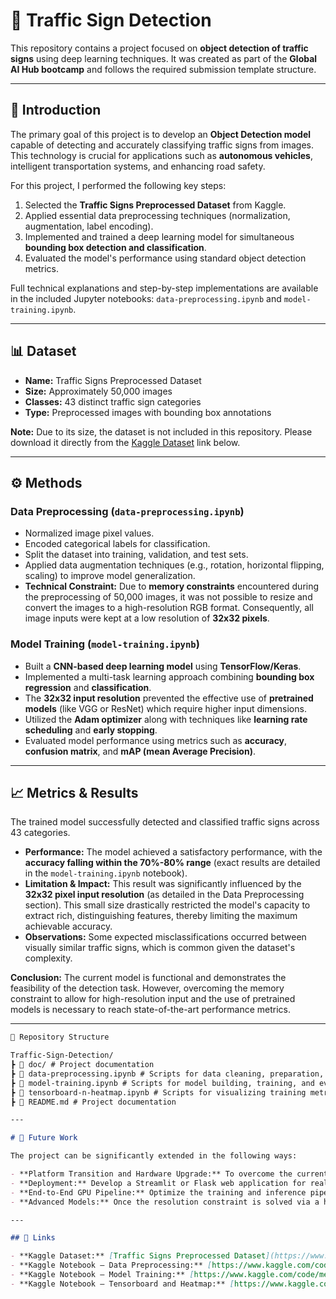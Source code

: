 # 🚦 Traffic Sign Detection

This repository contains a project focused on **object detection of traffic signs** using deep learning techniques. It was created as part of the **Global AI Hub bootcamp** and follows the required submission template structure.

---

## 📌 Introduction

The primary goal of this project is to develop an **Object Detection model** capable of detecting and accurately classifying traffic signs from images. This technology is crucial for applications such as **autonomous vehicles**, intelligent transportation systems, and enhancing road safety.

For this project, I performed the following key steps:

1.  Selected the **Traffic Signs Preprocessed Dataset** from Kaggle.
2.  Applied essential data preprocessing techniques (normalization, augmentation, label encoding).
3.  Implemented and trained a deep learning model for simultaneous **bounding box detection and classification**.
4.  Evaluated the model's performance using standard object detection metrics.

Full technical explanations and step-by-step implementations are available in the included Jupyter notebooks: `data-preprocessing.ipynb` and `model-training.ipynb`.

---

## 📊 Dataset

- **Name:** Traffic Signs Preprocessed Dataset
- **Size:** Approximately 50,000 images
- **Classes:** 43 distinct traffic sign categories
- **Type:** Preprocessed images with bounding box annotations

**Note:** Due to its size, the dataset is not included in this repository. Please download it directly from the [Kaggle Dataset](#links) link below.

---

## ⚙️ Methods

### Data Preprocessing (`data-preprocessing.ipynb`)

- Normalized image pixel values.
- Encoded categorical labels for classification.
- Split the dataset into training, validation, and test sets.
- Applied data augmentation techniques (e.g., rotation, horizontal flipping, scaling) to improve model generalization.
- **Technical Constraint:** Due to **memory constraints** encountered during the preprocessing of 50,000 images, it was not possible to resize and convert the images to a high-resolution RGB format. Consequently, all image inputs were kept at a low resolution of **32x32 pixels**.

### Model Training (`model-training.ipynb`)

- Built a **CNN-based deep learning model** using **TensorFlow/Keras**.
- Implemented a multi-task learning approach combining **bounding box regression** and **classification**.
- The **32x32 input resolution** prevented the effective use of **pretrained models** (like VGG or ResNet) which require higher input dimensions.
- Utilized the **Adam optimizer** along with techniques like **learning rate scheduling** and **early stopping**.
- Evaluated model performance using metrics such as **accuracy**, **confusion matrix**, and **mAP (mean Average Precision)**.

---

## 📈 Metrics & Results

The trained model successfully detected and classified traffic signs across 43 categories.

- **Performance:** The model achieved a satisfactory performance, with the **accuracy falling within the 70%-80% range** (exact results are detailed in the `model-training.ipynb` notebook).
- **Limitation & Impact:** This result was significantly influenced by the **32x32 pixel input resolution** (as detailed in the Data Preprocessing section). This small size drastically restricted the model's capacity to extract rich, distinguishing features, thereby limiting the maximum achievable accuracy.
- **Observations:** Some expected misclassifications occurred between visually similar traffic signs, which is common given the dataset's complexity.

**Conclusion:** The current model is functional and demonstrates the feasibility of the detection task. However, overcoming the memory constraint to allow for high-resolution input and the use of pretrained models is necessary to reach state-of-the-art performance metrics.

---

```markdown
📂 Repository Structure

Traffic-Sign-Detection/
┣ 📂 doc/ # Project documentation
┣ 📓 data-preprocessing.ipynb # Scripts for data cleaning, preparation, and augmentation
┣ 📓 model-training.ipynb # Scripts for model building, training, and evaluation
┣ 📓 tensorboard-n-heatmap.ipynb # Scripts for visualizing training metrics and interpreting model predictions using Grad-CAM
┣ 📄 README.md # Project documentation

---

# 🔮 Future Work

The project can be significantly extended in the following ways:

- **Platform Transition and Hardware Upgrade:** To overcome the current **memory constraint**, future work should involve migrating the process to a system with higher RAM and GPU memory (e.g., a powerful local machine or a cloud-based VM). This platform change is essential to enable the conversion of all 50,000 images to **higher-resolution RGB format** and the effective use of powerful **pretrained deep learning models**, leading to a substantial boost in accuracy.
- **Deployment:** Develop a Streamlit or Flask web application for real-time, interactive traffic sign detection.
- **End-to-End GPU Pipeline:** Optimize the training and inference pipeline for dedicated GPU environments to achieve faster performance.
- **Advanced Models:** Once the resolution constraint is solved via a hardware upgrade, experiment with state-of-the-art detection architectures such as **YOLOv8**, **Faster R-CNN**, or **transformer-based models**.

---

## 🔗 Links

- **Kaggle Dataset:** [Traffic Signs Preprocessed Dataset](https://www.kaggle.com/datasets/valentynsichkar/traffic-signs-preprocessed/)
- **Kaggle Notebook – Data Preprocessing:** [https://www.kaggle.com/code/melisacagilgann/data-preprocessing](https://www.kaggle.com/code/melisacagilgann/data-preprocessing)
- **Kaggle Notebook – Model Training:** [https://www.kaggle.com/code/melisacagilgann/model-training](https://www.kaggle.com/code/melisacagilgann/model-training)
- **Kaggle Notebook – Tensorboard and Heatmap:** [https://www.kaggle.com/code/melisacagilgann/tensorboard-and-heatmap](https://www.kaggle.com/code/melisacagilgann/tensorboard-and-heatmap)
